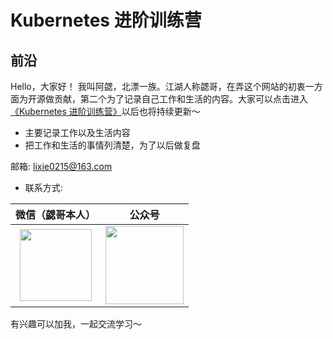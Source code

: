 # Kubernetes 进阶训练营

## **前沿**

  Hello，大家好！
    我叫阿勰，北漂一族。江湖人称勰哥，在弄这个网站的初衷一方面为开源做贡献，第二个为了记录自己工作和生活的内容。大家可以点击进入[《Kubernetes 进阶训练营》](https://lixie021.github.io/site/)以后也将持续更新～

  - 主要记录工作以及生活内容
  - 把工作和生活的事情列清楚，为了以后做复盘

 
  邮箱: lixie0215@163.com
  
  - 联系方式: 


  
|微信（勰哥本人）|公众号|
|:----:|:----:|
|<img src="https://pic2.imgdb.cn/item/645f8d120d2dde57771d9470.jpg" width="115">|<img src="https://i.328888.xyz/2023/05/13/iuTf2o.jpeg" width="125">

有兴趣可以加我，一起交流学习～

<!-- **我的2022目标:**

  - 生活/进度:

  - 工作/进度:

**我的2023目标:**

  - 生活/进度:

  - 工作/进度:
    - 学习python (进行中)
    - 备考cks 证书 (已完成)

